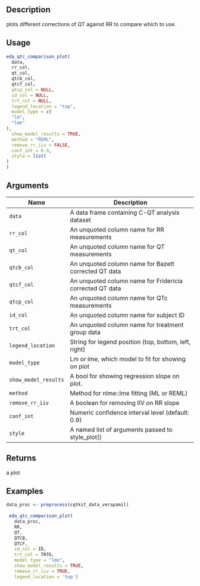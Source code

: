 ## Description

plots different corrections of QT against RR to compare which to use.

## Usage

```r
eda_qtc_comparison_plot(
  data,
  rr_col,
  qt_col,
  qtcb_col,
  qtcf_col,
  qtcp_col = NULL,
  id_col = NULL,
  trt_col = NULL,
  legend_location = "top",
  model_type = c(
  "lm",
  "lme"
),
  show_model_results = TRUE,
  method = "REML",
  remove_rr_iiv = FALSE,
  conf_int = 0.9,
  style = list(
)
)
```

## Arguments

| Name | Description |
|------|-------------|
| `data` | A data frame containing C-QT analysis dataset |
| `rr_col` | An unquoted column name for RR measurements |
| `qt_col` | An unquoted column name for QT measurements |
| `qtcb_col` | An unquoted column name for Bazett corrected QT data |
| `qtcf_col` | An unquoted column name for Fridericia corrected QT data |
| `qtcp_col` | An unquoted column name for QTc measurements |
| `id_col` | An unquoted column name for subject ID |
| `trt_col` | An unquoted column name for treatment group data |
| `legend_location` | String for legend position (top, bottom, left, right) |
| `model_type` | Lm or lme, which model to fit for showing on plot |
| `show_model_results` | A bool for showing regression slope on plot. |
| `method` | Method for nlme::lme fitting (ML or REML) |
| `remove_rr_iiv` | A boolean for removing IIV on RR slope |
| `conf_int` | Numeric confidence interval level (default: 0.9) |
| `style` | A named list of arguments passed to style_plot() |

## Returns

a plot

## Examples

```r
data_proc <- preprocess(cqtkit_data_verapamil)
 
 eda_qtc_comparison_plot(
   data_proc,
   RR,
   QT,
   QTCB,
   QTCF,
   id_col = ID,
   trt_col = TRTG,
   model_type = "lme",
   show_model_results = TRUE,
   remove_rr_iiv = TRUE,
   legend_location = 'top')
```


